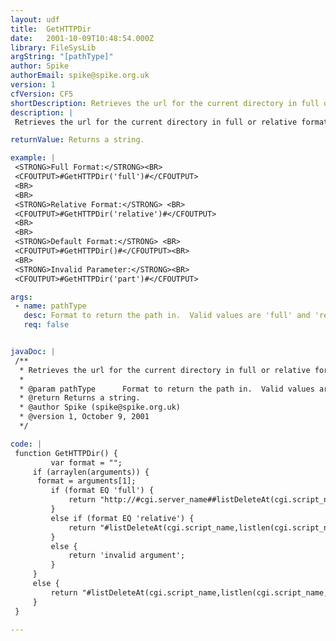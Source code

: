 ```yaml
---
layout: udf
title:  GetHTTPDir
date:   2001-10-09T10:48:54.000Z
library: FileSysLib
argString: "[pathType]"
author: Spike
authorEmail: spike@spike.org.uk
version: 1
cfVersion: CF5
shortDescription: Retrieves the url for the current directory in full or relative format.
description: |
 Retrieves the url for the current directory in full or relative format. Depends on cgi.server_name and cgi.script_name variables.

returnValue: Returns a string.

example: |
 <STRONG>Full Format:</STRONG><BR>
 <CFOUTPUT>#GetHTTPDir('full')#</CFOUTPUT>
 <BR>
 <BR>
 <STRONG>Relative Format:</STRONG> <BR>
 <CFOUTPUT>#GetHTTPDir('relative')#</CFOUTPUT>
 <BR>
 <BR>
 <STRONG>Default Format:</STRONG> <BR>
 <CFOUTPUT>#GetHTTPDir()#</CFOUTPUT><BR>
 <BR>
 <STRONG>Invalid Parameter:</STRONG><BR>
 <CFOUTPUT>#GetHTTPDir('part')#</CFOUTPUT>

args:
 - name: pathType
   desc: Format to return the path in.  Valid values are 'full' and 'relative'.  Returns the text string 'invalid paramter' if the parameter is not 'full' or 'relative'. Default value for the parameter is 'relative'.  
   req: false


javaDoc: |
 /**
  * Retrieves the url for the current directory in full or relative format.
  * 
  * @param pathType      Format to return the path in.  Valid values are 'full' and 'relative'.  Returns the text string 'invalid paramter' if the parameter is not 'full' or 'relative'. Default value for the parameter is 'relative'.   
  * @return Returns a string. 
  * @author Spike (spike@spike.org.uk) 
  * @version 1, October 9, 2001 
  */

code: |
 function GetHTTPDir() {
         var format = "";
     if (arraylen(arguments)) {
      format = arguments[1];
         if (format EQ 'full') {
             return "http://#cgi.server_name##listDeleteAt(cgi.script_name,listlen(cgi.script_name,'/'),'/')#/";
         }
         else if (format EQ 'relative') {
             return "#listDeleteAt(cgi.script_name,listlen(cgi.script_name,'/'),'/')#/";
         }
         else {
             return 'invalid argument';
         }
     }
     else {
         return "#listDeleteAt(cgi.script_name,listlen(cgi.script_name,'/'),'/')#/";
     }
 }

---
```


